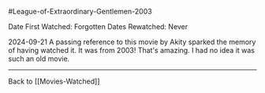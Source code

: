 #League-of-Extraordinary-Gentlemen-2003

Date First Watched:  Forgotten
Dates Rewatched:  Never

2024-09-21
A passing reference to this movie by Akity sparked the memory of having watched it.  It was from 2003!  That's amazing.  I had no idea it was such an old movie.

---
Back to [[Movies-Watched]]